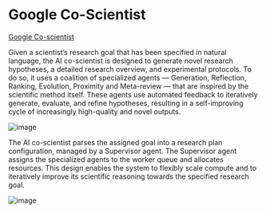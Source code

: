 # Google Co-Scientist
[Google Co-scientist](https://research.google/blog/accelerating-scientific-breakthroughs-with-an-ai-co-scientist/)

Given a scientist’s research goal that has been specified in natural language, the AI co-scientist is designed to generate novel research hypotheses, a detailed research overview, and experimental protocols. To do so, it uses a coalition of specialized agents — Generation, Reflection, Ranking, Evolution, Proximity and Meta-review — that are inspired by the scientific method itself. These agents use automated feedback to iteratively generate, evaluate, and refine hypotheses, resulting in a self-improving cycle of increasingly high-quality and novel outputs.

![image](https://github.com/user-attachments/assets/3b6708eb-8c43-4721-aad1-cc424724f8c8)

The AI co-scientist parses the assigned goal into a research plan configuration, managed by a Supervisor agent. The Supervisor agent assigns the specialized agents to the worker queue and allocates resources. This design enables the system to flexibly scale compute and to iteratively improve its scientific reasoning towards the specified research goal.

![image](https://github.com/user-attachments/assets/beaf7569-faf9-47d7-b088-ac9ed79eab87)


